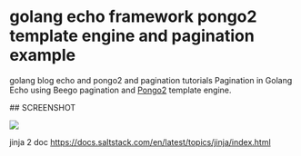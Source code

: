 # golang echo framework pongo2 template engine and pagination example
golang blog echo and pongo2 and pagination tutorials 
Pagination in Golang Echo using Beego pagination and [Pongo2](https://github.com/flosch/pongo2) template engine.


## SCREENSHOT

<img  src="https://raw.githubusercontent.com/stnc/golang-echo-gorm-pagination-BLOG/echo-pongo-pagination/src.png">

jinja 2 doc 
https://docs.saltstack.com/en/latest/topics/jinja/index.html
